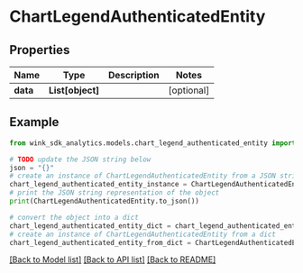 # ChartLegendAuthenticatedEntity


## Properties

Name | Type | Description | Notes
------------ | ------------- | ------------- | -------------
**data** | **List[object]** |  | [optional] 

## Example

```python
from wink_sdk_analytics.models.chart_legend_authenticated_entity import ChartLegendAuthenticatedEntity

# TODO update the JSON string below
json = "{}"
# create an instance of ChartLegendAuthenticatedEntity from a JSON string
chart_legend_authenticated_entity_instance = ChartLegendAuthenticatedEntity.from_json(json)
# print the JSON string representation of the object
print(ChartLegendAuthenticatedEntity.to_json())

# convert the object into a dict
chart_legend_authenticated_entity_dict = chart_legend_authenticated_entity_instance.to_dict()
# create an instance of ChartLegendAuthenticatedEntity from a dict
chart_legend_authenticated_entity_from_dict = ChartLegendAuthenticatedEntity.from_dict(chart_legend_authenticated_entity_dict)
```
[[Back to Model list]](../README.md#documentation-for-models) [[Back to API list]](../README.md#documentation-for-api-endpoints) [[Back to README]](../README.md)


